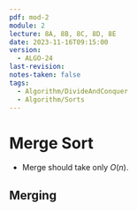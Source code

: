 ```yaml
---
pdf: mod-2
module: 2
lecture: 8A, 8B, 8C, 8D, 8E
date: 2023-11-16T09:15:00
version:
  - ALGO-24
last-revision: 
notes-taken: false
tags:
  - Algorithm/DivideAndConquer
  - Algorithm/Sorts
---
```

# Merge Sort

- Merge should take only ${} O(n) {}$.

## Merging

